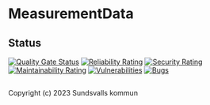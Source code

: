 # MeasurementData

## Status

[![Quality Gate Status](https://sonarcloud.io/api/project_badges/measure?project=Sundsvallskommun_api-service-measurement-data&metric=alert_status)](https://sonarcloud.io/summary/overall?id=Sundsvallskommun_api-service-measurement-data)
[![Reliability Rating](https://sonarcloud.io/api/project_badges/measure?project=Sundsvallskommun_api-service-measurement-data&metric=reliability_rating)](https://sonarcloud.io/summary/overall?id=Sundsvallskommun_api-service-measurement-data)
[![Security Rating](https://sonarcloud.io/api/project_badges/measure?project=Sundsvallskommun_api-service-measurement-data&metric=security_rating)](https://sonarcloud.io/summary/overall?id=Sundsvallskommun_api-service-measurement-data)
[![Maintainability Rating](https://sonarcloud.io/api/project_badges/measure?project=Sundsvallskommun_api-service-measurement-data&metric=sqale_rating)](https://sonarcloud.io/summary/overall?id=Sundsvallskommun_api-service-measurement-data)
[![Vulnerabilities](https://sonarcloud.io/api/project_badges/measure?project=Sundsvallskommun_api-service-measurement-data&metric=vulnerabilities)](https://sonarcloud.io/summary/overall?id=Sundsvallskommun_api-service-measurement-data)
[![Bugs](https://sonarcloud.io/api/project_badges/measure?project=Sundsvallskommun_api-service-measurement-data&metric=bugs)](https://sonarcloud.io/summary/overall?id=Sundsvallskommun_api-service-measurement-data)

## 

Copyright (c) 2023 Sundsvalls kommun
